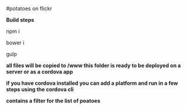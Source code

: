 #potatoes on flickr

**Build steps**

npm i

bower i

gulp

**all files will be copied to /www this folder is ready to be deployed on a server or as a cordova app**

**if you have cordova installed you can add a platform and run in a few steps using the cordova cli**

**contains a filter for the list of poatoes**
